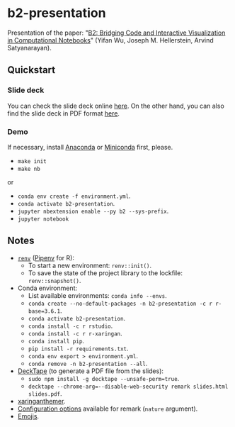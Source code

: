 # b2-presentation

Presentation of the paper: "[B2: Bridging Code and Interactive Visualization in Computational Notebooks](http://vis.mit.edu/pubs/b2)" (Yifan Wu, Joseph M. Hellerstein, Arvind Satyanarayan).

## Quickstart

### Slide deck

You can check the slide deck online [here](https://joaopalmeiro.github.io/b2-presentation/slides). On the other hand, you can also find the slide deck in PDF format [here](https://github.com/joaopalmeiro/b2-presentation/blob/master/docs/slides.pdf).

### Demo

If necessary, install [Anaconda](https://docs.anaconda.com/anaconda/install/) or [Miniconda](https://docs.conda.io/en/latest/miniconda.html) first, please.

- `make init`
- `make nb`

or

- `conda env create -f environment.yml`.
- `conda activate b2-presentation`.
- `jupyter nbextension enable --py b2 --sys-prefix`.
- `jupyter notebook`

## Notes

- [`renv`](https://rstudio.github.io/renv/articles/renv.html) ([Pipenv](https://github.com/pypa/pipenv) for R):
  - To start a new environment: `renv::init()`.
  - To save the state of the project library to the lockfile: `renv::snapshot()`.
- Conda environment:
  - List available environments: `conda info --envs`.
  - `conda create --no-default-packages -n b2-presentation -c r r-base=3.6.1`.
  - `conda activate b2-presentation`.
  - `conda install -c r rstudio`.
  - `conda install -c r r-xaringan`.
  - `conda install pip`.
  - `pip install -r requirements.txt`.
  - `conda env export > environment.yml`.
  - `conda remove -n b2-presentation --all`.
- [DeckTape](https://github.com/astefanutti/decktape) (to generate a PDF file from the slides):
  - `sudo npm install -g decktape --unsafe-perm=true`.
  - `decktape --chrome-arg=--disable-web-security remark slides.html slides.pdf`.
- [xaringanthemer](https://pkg.garrickadenbuie.com/xaringanthemer/index.html).
- [Configuration options](https://github.com/gnab/remark/wiki/Configuration) available for remark (`nature` argument).
- [Emojis](https://www.w3schools.com/charsets/ref_emoji.asp).
